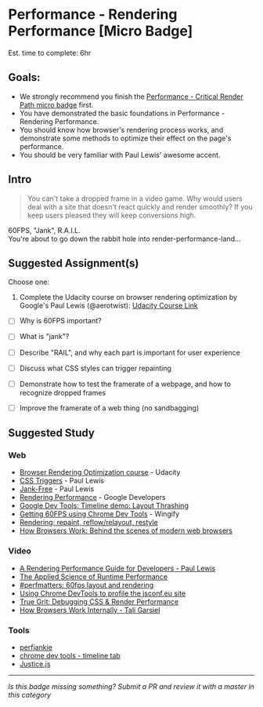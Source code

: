 Performance - Rendering Performance [Micro Badge]
=============================================

Est. time to complete: 6hr

Goals:
------

- We strongly recommend you finish the [Performance - Critical Render Path micro badge](_micro_critical-render-path.md) first.
- You have demonstrated the basic foundations in Performance - Rendering Performance.
- You should know how browser's rendering process works, and demonstrate some methods to optimize their effect on the page's performance.
- You should be very familiar with Paul Lewis' awesome accent.


Intro
-----

> You can't take a dropped frame in a video game. Why would users deal with a site that doesn't react quickly and render smoothly? If you keep users pleased they will keep conversions high.

60FPS, "Jank", R.A.I.L.  
You're about to go down the rabbit hole into render-performance-land...


Suggested Assignment(s)
-----------------------

Choose one:

1) Complete the Udacity course on browser rendering optimization by Google's Paul Lewis (@aerotwist):
[Udacity Course Link](https://www.udacity.com/course/browser-rendering-optimization--ud860)
  - [ ] Why is 60FPS important?
  - [ ] What is "jank"?
  - [ ] Describe "RAIL", and why each part is important for user experience
  - [ ] Discuss what CSS styles can trigger repainting
  - [ ] Demonstrate how to test the framerate of a webpage, and how to recognize dropped frames
  - [ ] Improve the framerate of a web thing (no sandbagging)


Suggested Study
---------------

### Web
- [Browser Rendering Optimization course](https://www.udacity.com/course/browser-rendering-optimization--ud860) - Udacity
- [CSS Triggers](https://csstriggers.com) - Paul Lewis
- [Jank-Free](http://jankfree.org/) - Paul Lewis
- [Rendering Performance](https://developers.google.com/web/fundamentals/performance/rendering/) - Google Developers
- [Google Dev Tools: Timeline demo: Layout Thrashing](https://developer.chrome.com/devtools/docs/demos/too-much-layout/index)
- [Getting 60FPS using Chrome Dev
Tools](http://engineering.wingify.com/posts/getting-60fps-using-devtools/) - Wingify
- [Rendering: repaint, reflow/relayout, restyle](http://www.phpied.com/rendering-repaint-reflowrelayout-restyle/)
- [How Browsers Work: Behind the scenes of modern web browsers](http://www.html5rocks.com/en/tutorials/internals/howbrowserswork/)

### Video
- [A Rendering Performance Guide for Developers - Paul Lewis](https://www.youtube.com/watch?v=9xjpmpX4NJE)
- [The Applied Science of Runtime Performance](https://www.youtube.com/watch?v=RCFQu0hK6bU)
- [#perfmatters: 60fps layout and rendering](https://www.youtube.com/watch?v=YyQYhhy1dZI)
- [Using Chrome DevTools to profile the jsconf.eu site](https://www.youtube.com/watch?v=QU1JAW5LRKU)
- [True Grit: Debugging CSS & Render Performance](https://www.youtube.com/watch?v=gqc88qWuiI4)
- [How Browsers Work Internally - Tali Garsiel](https://vimeo.com/44182484)

### Tools
- [perfjankie](https://github.com/axemclion/perfjankie)
- [chrome dev tools - timeline tab](https://developer.chrome.com/devtools/docs/timeline)
- [Justice.js](https://github.com/okor/justice)

-----

  *Is this badge missing something? Submit a PR and review it with a master in this category*
